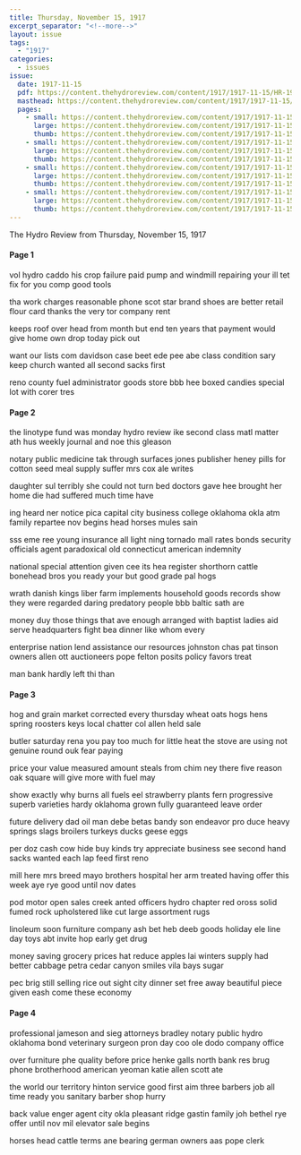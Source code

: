 ```yaml
---
title: Thursday, November 15, 1917
excerpt_separator: "<!--more-->"
layout: issue
tags:
  - "1917"
categories:
  - issues
issue:
  date: 1917-11-15
  pdf: https://content.thehydroreview.com/content/1917/1917-11-15/HR-1917-11-15.pdf
  masthead: https://content.thehydroreview.com/content/1917/1917-11-15/masthead/HR-1917-11-15.jpg
  pages:
    - small: https://content.thehydroreview.com/content/1917/1917-11-15/small/HR-1917-11-15-01.jpg
      large: https://content.thehydroreview.com/content/1917/1917-11-15/large/HR-1917-11-15-01.jpg
      thumb: https://content.thehydroreview.com/content/1917/1917-11-15/thumbnails/HR-1917-11-15-01.jpg
    - small: https://content.thehydroreview.com/content/1917/1917-11-15/small/HR-1917-11-15-02.jpg
      large: https://content.thehydroreview.com/content/1917/1917-11-15/large/HR-1917-11-15-02.jpg
      thumb: https://content.thehydroreview.com/content/1917/1917-11-15/thumbnails/HR-1917-11-15-02.jpg
    - small: https://content.thehydroreview.com/content/1917/1917-11-15/small/HR-1917-11-15-03.jpg
      large: https://content.thehydroreview.com/content/1917/1917-11-15/large/HR-1917-11-15-03.jpg
      thumb: https://content.thehydroreview.com/content/1917/1917-11-15/thumbnails/HR-1917-11-15-03.jpg
    - small: https://content.thehydroreview.com/content/1917/1917-11-15/small/HR-1917-11-15-04.jpg
      large: https://content.thehydroreview.com/content/1917/1917-11-15/large/HR-1917-11-15-04.jpg
      thumb: https://content.thehydroreview.com/content/1917/1917-11-15/thumbnails/HR-1917-11-15-04.jpg
---
```


The Hydro Review from Thursday, November 15, 1917

<!--more-->

<h4>Page 1</h4>
<p>vol hydro caddo his crop failure paid pump and windmill repairing your ill tet fix for you comp good tools</p>
<p>tha work charges reasonable phone scot star brand shoes are better retail flour card thanks the very tor company rent</p>
<p>keeps roof over head from month but end ten years that payment would give home own drop today pick out</p>
<p>want our lists com davidson case beet ede pee abe class condition sary keep church wanted all second sacks first</p>
<p>reno county fuel administrator goods store bbb hee boxed candies special lot with corer tres </p></p>
<h4>Page 2</h4>
<p>the linotype fund was monday hydro review ike second class matl matter ath hus weekly journal and noe this gleason</p>
<p>notary public medicine tak through surfaces jones publisher heney pills for cotton seed meal supply suffer mrs cox ale writes</p>
<p>daughter sul terribly she could not turn bed doctors gave hee brought her home die had suffered much time have</p>
<p>ing heard ner notice pica capital city business college oklahoma okla atm family repartee nov begins head horses mules sain</p>
<p>sss eme ree young insurance all light ning tornado mall rates bonds security officials agent paradoxical old connecticut american indemnity</p>
<p>national special attention given cee its hea register shorthorn cattle bonehead bros you ready your but good grade pal hogs</p>
<p>wrath danish kings liber farm implements household goods records show they were regarded daring predatory people bbb baltic sath are</p>
<p>money duy those things that ave enough arranged with baptist ladies aid serve headquarters fight bea dinner like whom every</p>
<p>enterprise nation lend assistance our resources johnston chas pat tinson owners allen ott auctioneers pope felton posits policy favors treat</p>
<p>man bank hardly left thi than </p></p>
<h4>Page 3</h4>
<p>hog and grain market corrected every thursday wheat oats hogs hens spring roosters keys local chatter col allen held sale</p>
<p>butler saturday rena you pay too much for little heat the stove are using not genuine round ouk fear paying</p>
<p>price your value measured amount steals from chim ney there five reason oak square will give more with fuel may</p>
<p>show exactly why burns all fuels eel strawberry plants fern progressive superb varieties hardy oklahoma grown fully guaranteed leave order</p>
<p>future delivery dad oil man debe betas bandy son endeavor pro duce heavy springs slags broilers turkeys ducks geese eggs</p>
<p>per doz cash cow hide buy kinds try appreciate business see second hand sacks wanted each lap feed first reno</p>
<p>mill here mrs breed mayo brothers hospital her arm treated having offer this week aye rye good until nov dates</p>
<p>pod motor open sales creek anted officers hydro chapter red oross solid fumed rock upholstered like cut large assortment rugs</p>
<p>linoleum soon furniture company ash bet heb deeb goods holiday ele line day toys abt invite hop early get drug</p>
<p>money saving grocery prices hat reduce apples lai winters supply had better cabbage petra cedar canyon smiles vila bays sugar</p>
<p>pec brig still selling rice out sight city dinner set free away beautiful piece given eash come these economy </p></p>
<h4>Page 4</h4>
<p>professional jameson and sieg attorneys bradley notary public hydro oklahoma bond veterinary surgeon pron day coo ole dodo company office</p>
<p>over furniture phe quality before price henke galls north bank res brug phone brotherhood american yeoman katie allen scott ate</p>
<p>the world our territory hinton service good first aim three barbers job all time ready you sanitary barber shop hurry</p>
<p>back value enger agent city okla pleasant ridge gastin family joh bethel rye offer until nov mil elevator sale begins</p>
<p>horses head cattle terms ane bearing german owners aas pope clerk </p></p>

